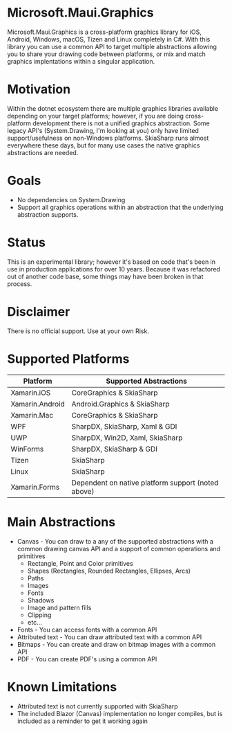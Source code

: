 # Microsoft.Maui.Graphics

Microsoft.Maui.Graphics is a cross-platform graphics library for iOS, Android, Windows, macOS, Tizen and Linux completely in C#.  With this library you can use a common API to target multiple abstractions allowing you to share your drawing code between platforms, or mix and match graphics implentations within a singular application.

# Motivation

Within the dotnet ecosystem there are multiple graphics libraries available depending on your target platforms; however, if you are doing cross-platform development there is not a unified graphics abstraction.  Some legacy API's (System.Drawing, I'm looking at you) only have limited support/usefulness on non-Windows platforms.  SkiaSharp runs almost everywhere these days, but for many use cases the native graphics abstractions are needed.

# Goals
* No dependencies on System.Drawing
* Support all graphics operations within an abstraction that the underlying abstraction supports.

# Status
This is an experimental library; however it's based on code that's been in use in production applications for over 10 years.  Because it was refactored out of another code base, some things may have been broken in that process.

# Disclaimer
There is no official support. Use at your own Risk.

# Supported Platforms
Platform               | Supported Abstractions |
-----------------------|-------------------------------------------|
Xamarin.iOS            | CoreGraphics & SkiaSharp | 
Xamarin.Android        | Android.Graphics & SkiaSharp |
Xamarin.Mac            | CoreGraphics & SkiaSharp |
WPF                    | SharpDX, SkiaSharp, Xaml & GDI |
UWP                    | SharpDX, Win2D, Xaml, SkiaSharp |
WinForms               | SharpDX, SkiaSharp & GDI |
Tizen                  | SkiaSharp |
Linux                  | SkiaSharp |
Xamarin.Forms          | Dependent on native platform support (noted above) |

# Main Abstractions
* Canvas - You can draw to a any of the supported abstractions with a common drawing canvas API and a support of common operations and primitives
    * Rectangle, Point and Color primitives
    * Shapes (Rectangles, Rounded Rectangles, Ellipses, Arcs)
    * Paths
    * Images
    * Fonts 
    * Shadows
    * Image and pattern fills
    * Clipping
    * etc...
* Fonts - You can access fonts with a common API
* Attributed text - You can draw attributed text with a common API
* Bitmaps - You can create and draw on bitmap images with a common API
* PDF - You can create PDF's using a common API

# Known Limitations
* Attributed text is not currently supported with SkiaSharp
* The included Blazor (Canvas) implementation no longer compiles, but is included as a reminder to get it working again
